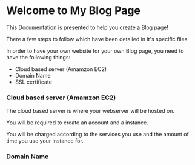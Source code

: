 # Welcome to My Blog Page

This Documentation is presented to help you create a Blog page!

There a few steps to follow which have been detailed in it's specific files 

In order to have your own website for your own Blog page, you need to have the following things:

* Cloud based server (Amamzon EC2)
* Domain Name
* SSL certificate

### Cloud based server (Amamzon EC2)

The cloud based server is where your webserver will be hosted on.

You will be required to create an account and a instance. 

You will be charged according to the services you use and the amount of time you use your instance for. 

### Domain Name



